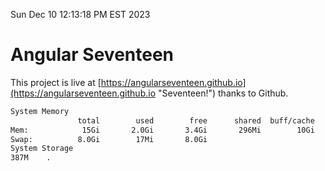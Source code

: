 Sun Dec 10 12:13:18 PM EST 2023

# Angular Seventeen


This project is live at [https://angularseventeen.github.io](https://angularseventeen.github.io "Seventeen!") thanks to Github.

```bash
System Memory
               total        used        free      shared  buff/cache   available
Mem:            15Gi       2.0Gi       3.4Gi       296Mi        10Gi        13Gi
Swap:          8.0Gi        17Mi       8.0Gi
System Storage
387M	.
```
